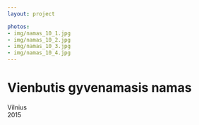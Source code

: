 ```yaml
---
layout: project

photos:
- img/namas_10_1.jpg
- img/namas_10_2.jpg
- img/namas_10_3.jpg
- img/namas_10_4.jpg
---
```

<div class="text-container">
  <h1>Vienbutis gyvenamasis namas</h1>
  <p>Vilnius<br/>2015</p>
</div>
